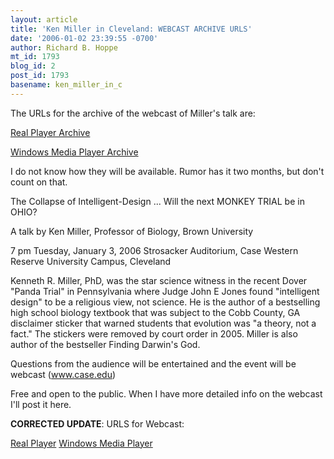 ```yaml
---
layout: article
title: 'Ken Miller in Cleveland: WEBCAST ARCHIVE URLS'
date: '2006-01-02 23:39:55 -0700'
author: Richard B. Hoppe
mt_id: 1793
blog_id: 2
post_id: 1793
basename: ken_miller_in_c
---
```

The URLs for the archive of the webcast of Miller's talk are:

[Real Player Archive](rtsp://mv-helix1.cwru.edu/a/2006/biology/intelligent_design_384kbps_01_03_2006_1.rm)

[Windows Media Player Archive](mms://mv-helix1.cwru.edu/a/2006/biology/intelligent_design_384kbps_01_03_2006_1.wmv)

I do not know how they will be available.  Rumor has it two months, but don't count on that.

The Collapse  of Intelligent-Design
... Will the next MONKEY TRIAL be in OHIO?

A talk by Ken Miller, Professor of Biology, Brown University

7 pm  Tuesday, January 3, 2006
Strosacker Auditorium, Case Western Reserve University Campus, Cleveland

Kenneth R. Miller, PhD, was the star science witness in the recent Dover "Panda Trial" in Pennsylvania where Judge John E Jones found "intelligent design" to be a religious view, not science. He is the author of a bestselling high school biology textbook that was subject to the Cobb County, GA disclaimer sticker that warned students that evolution was "a theory, not a fact." The stickers were removed by court order in 2005. Miller is also author of the  bestseller Finding Darwin's God.

Questions from the audience will be entertained and the event will be webcast (www.case.edu)

Free and open to the public.   When I have more detailed info on the webcast I'll post it here.

**CORRECTED UPDATE**: URLS for Webcast:

[Real Player](rtsp://mv-helix1.cwru.edu/encoder/caseliverm.rm)
[Windows Media Player](mms://mv-helix1.cwru.edu/wmtencoder/caselivewm.wmv)

